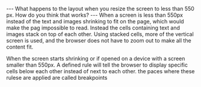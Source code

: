 --- What happens to the layout when you resize the screen to less than 550 px. How do you think that works? ---
When a screen is less than 550px instead of the text and images shrinking to fit on the page, which would make the pag impossible to read.  Instead the cells containing text and images stack on top of each other. Using stacked cells, more of the vertical screen is used, and the browser does not have to zoom out to make all the content fit.

When the screen starts shrinking or if opened on a device with a screen smaller than 550px. A defined rule will tell the browser to display specific cells below each other instead of next to each other.  the paces where these rulese are applied are called breakpoints
